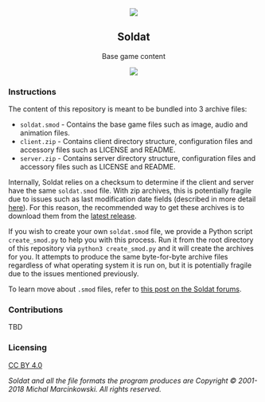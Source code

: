 <div align="center">
  <img src="https://i.imgur.com/HrYPYjh.png" />
  <h2>Soldat</h2>
  <p>Base game content</p>
  <a href="https://discord.soldat.pl"><img src="https://img.shields.io/discord/234733999879094272.svg" /></a>
</div>

### Instructions

The content of this repository is meant to be bundled into 3 archive files:

- `soldat.smod` - Contains the base game files such as image, audio and animation files.
- `client.zip` - Contains client directory structure, configuration files and accessory files such as LICENSE and README.
- `server.zip` - Contains server directory structure, configuration files and accessory files such as LICENSE and README.

Internally, Soldat relies on a checksum to determine if the client and server have the same `soldat.smod` file. With zip archives, this is potentially fragile due to issues such as last modification date fields (described in more detail [here](https://reproducible-builds.org/docs/archives)). For this reason, the recommended way to get these archives is to download them from the [latest release](https://github.com/Soldat/base/release/latest).

If you wish to create your own `soldat.smod` file, we provide a Python script `create_smod.py` to help you with this process. Run it from the root directory of this repository via `python3 create_smod.py` and it will create the archives for you. It attempts to produce the same byte-for-byte archive files regardless of what operating system it is run on, but it is potentially fragile due to the issues mentioned previously.

To learn move about `.smod` files, refer to [this post on the Soldat forums](https://forums.soldat.pl/index.php?topic=44917.0).

### Contributions

TBD

### Licensing

[CC BY 4.0](LICENSE.txt)

*Soldat and all the file formats the program produces are Copyright © 2001-2018 Michal Marcinkowski. All rights reserved.*
